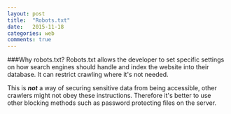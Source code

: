 ```yaml
---
layout: post
title:  "Robots.txt"
date:   2015-11-18
categories: web
comments: true
---
```



###Why robots.txt?
Robots.txt allows the developer to set specific settings on how search engines should handle and index the website into their database. It can restrict crawling where it's not needed.

This is **_not_** a way of securing sensitive data from being accessible, other crawlers might not obey these instructions. Therefore it's better to use other blocking methods such as password protecting files on the server.

